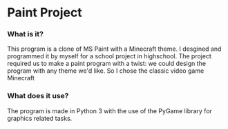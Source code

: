 # Paint Project

### What is it?
This program is a clone of MS Paint with a Minecraft theme. I desgined and programmed it by myself for a school project in highschool. The project required us to make a paint program with a twist: we could design the program with any theme we'd like. So I chose the classic video game Minecraft

### What does it use?
The program is made in Python 3 with the use of the PyGame library for graphics related tasks.